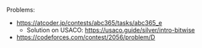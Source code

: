 Problems:
- https://atcoder.jp/contests/abc365/tasks/abc365_e
    - Solution on USACO: https://usaco.guide/silver/intro-bitwise
- https://codeforces.com/contest/2056/problem/D
